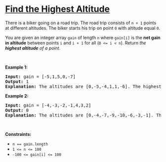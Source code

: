# [Find the Highest Altitude](https://leetcode.com/problems/find-the-highest-altitude/)

<p>There is a biker going on a road trip. The road trip consists of <code>n + 1</code>  points at different altitudes. The biker starts his trip on point <code>0</code> with altitude equal <code>0</code>.</p>

<p>You are given an integer array <code>gain</code> of length <code>n</code> where <code>gain[i]</code>  is the <strong>net gain in altitude</strong> between points <code>i</code> and <code>i + 1</code> for all (<code>0 <= i < n</code>). Return <em>the <strong>highest altitude</strong> of a point</em>.</p>

<p>&nbsp;</p>
<p><strong class="example">Example 1:</strong></p>

<pre><strong>Input:</strong> gain = [-5,1,5,0,-7]
<strong>Output:</strong> 1
<strong>Explanation:</strong> The altitudes are [0,-5,-4,1,1,-6]. The highest is 1.
</pre>

<p><strong class="example">Example 2:</strong></p>

<pre><strong>Input:</strong> gain = [-4,-3,-2,-1,4,3,2]
<strong>Output:</strong> 0
<strong>Explanation:</strong> The altitudes are [0,-4,-7,-9,-10,-6,-3,-1]. The highest is 0.
</pre>

<p>&nbsp;</p>
<p><strong>Constraints:</strong></p>

<ul>
	<li><code>n == gain.length</code></li>
        <li><code>1 <= n <= 100
</code></li>
        <li><code>-100 <= gain[i] <= 100
</code></li>
</ul>

